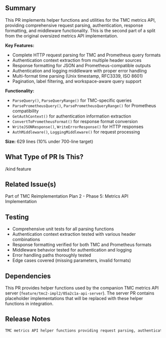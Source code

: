 <!--

Thanks for creating a pull request!
If this is your first time, please make sure to review CONTRIBUTING.MD.

-->

## Summary

This PR implements helper functions and utilities for the TMC metrics API, providing comprehensive request parsing, authentication, response formatting, and middleware functionality. This is the second part of a split from the original oversized metrics API implementation.

**Key Features:**
- Complete HTTP request parsing for TMC and Prometheus query formats
- Authentication context extraction from multiple header sources
- Response formatting for JSON and Prometheus-compatible outputs
- Authentication and logging middleware with proper error handling
- Multi-format time parsing (Unix timestamp, RFC3339, ISO 8601)
- Pagination, label filtering, and workspace-aware query support

**Functionality:**
- `ParseQuery()`, `ParseQueryRange()` for TMC-specific queries
- `ParsePrometheusQuery()`, `ParsePrometheusQueryRange()` for Prometheus compatibility  
- `GetAuthContext()` for authentication information extraction
- `ConvertToPrometheusFormat()` for response format conversion
- `WriteJSONResponse()`, `WriteErrorResponse()` for HTTP responses
- `AuthMiddleware()`, `LoggingMiddleware()` for request processing

**Size:** 629 lines (10% under 700-line target)

## What Type of PR Is This?

/kind feature

## Related Issue(s)

Part of TMC Reimplementation Plan 2 - Phase 5: Metrics API Implementation

## Testing

- Comprehensive unit tests for all parsing functions
- Authentication context extraction tested with various header combinations
- Response formatting verified for both TMC and Prometheus formats
- Middleware behavior tested for authentication and logging
- Error handling paths thoroughly tested
- Edge cases covered (missing parameters, invalid formats)

## Dependencies

This PR provides helper functions used by the companion TMC metrics API server (`feature/tmc2-impl2/05a2c1a-api-server`). The server PR contains placeholder implementations that will be replaced with these helper functions in integration.

## Release Notes

```markdown
TMC metrics API helper functions providing request parsing, authentication, response formatting, and middleware for comprehensive metrics query processing with TMC and Prometheus compatibility.
```